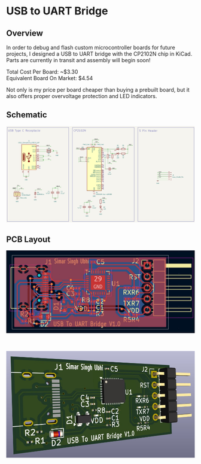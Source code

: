 # USB to UART Bridge

## Overview

In order to debug and flash custom microcontroller boards for future projects, I designed a USB to UART bridge with the CP2102N chip in KiCad. Parts are currently in transit and assembly will begin soon!

Total Cost Per Board: ~$3.30<br>
Equivalent Board On Market: $4.54

Not only is my price per board cheaper than buying a prebuilt board, but it also offers proper overvoltage protection and LED indicators.

## Schematic

![Schematic](/Docs/schematic.jpg)

## PCB Layout

![Layout](/Docs/layout.jpg)

<br>

![3D View](/Docs/3d.jpg)
